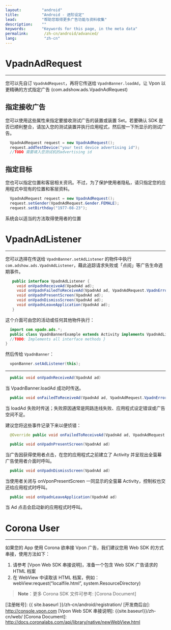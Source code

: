 ```yaml
---
layout:         "android"
title:          "Android - 进阶设定"
lead:           "帮助您取得更多广告功能与资料收集"
description:    ""
keywords:       "Keywords for this page, in the meta data"
permalink:       /zh-cn/android/advanced/
lang:            "zh-cn"
---
```


# VpadnAdRequest
  -----------------------------
  您可以先自订 `VpadnAdRequest`，再将它传送给 `VpadnBanner.loadAd`，让 Vpon 以更精确的方式指定广告 (com.adshow.ads.VpadnAdRequest)

## 指定接收广告

  您可以使用这些属性来指定要接收测试广告的装置或装置 Set。若要确认 SDK 是否已顺利整合，请加入您的测试装置并执行应用程式，然后按一下所显示的测试广告。


```java
  VpadnAdRequest request = new VpadnAdRequest();
  request.addTestDevice("your test device advertising id");
  //TODO 需要填入您测试机的advertising id
```

## 指定目标

您也可以指定位置和客层相关资讯。不过，为了保护使用者隐私，请只指定您的应用程式中现有的位置和客层资料。


```java
  VpadnAdRequest request = new VpadnAdRequest();
  request.setGender(VpadnAdRequest.Gender.FEMALE);
  request.setBirthday("1977-08-23");
```
  系统会以适当的方法取得使用者的位置


# VpadnAdListener
  ------------------------------

您可以选择在传送给 `VpadnBanner.setAdListener` 的物件中执行 `com.adshow.ads.VpadnAdListener`，藉此追踪请求失败或「点阅」等广告生命週期事件。

```java
   public interface VpadnAdListener {
     void onVpadnReceiveAd(VpadnAd ad);
     void onVpadnFailedToReceiveAd(VpadnAd ad, VpadnAdRequest.VpadnErrorCode errorCode);
     void onVpadnPresentScreen(VpadnAd ad);
     void onVpadnDismissScreen(VpadnAd ad);
     void onVpadnLeaveApplication(VpadnAd ad);
   }
```

这个介面可由您的活动或任何其他物件执行：

```java
  import com.vpadn.ads.*;
  public class VpadnBannerExample extends Activity implements VpadnAdListener {
  //TODO: Implements all interface methods }
}
```

然后传给 `VpadnBanner`：

```java
  vponBanner.setAdListener(this);
```

---
```java
  public void onVpadnReceiveAd(VpadnAd ad)
```
当 VpadnBanner.loadAd 成功时传送。

```java
  public void onFailedToReceiveAd(VpadnAd ad, VpadnAdRequest.VpadnErrorCode error)
```
当 loadAd 失败时传送；失败原因通常是网路连线失败、应用程式设定错误或广告空间不足。

建议您将这些事件记录下来以便侦错：

```java
  @Override public void onFailedToReceiveAd(VpadnAd ad, VpadnAdRequest.VpadnErrorCode errorCode) { Log.d(MY_LOG_TAG, "failed to receive ad (" + errorCode + ")"); }
```

```java
  public void onVpadnPresentScreen(VpadnAd ad)
```
当广告因获得使用者点击，在您的应用程式之前建立了 Activity 并呈现出全萤幕广告使用者介面时呼叫。

```java
  public void onVpadnDismissScreen(VpadnAd ad)
```
当使用者关闭与 onVponPresentScreen 一同显示的全萤幕 Activity，控制权也交还给应用程式时呼叫。

```java
  public void onVpadnLeaveApplication(VpadnAd ad)
```
当 Ad 点击会启动新的应用程式时呼叫。





# Corona User
---
如果您的 App 使用 Corona 欲串接 Vpon 广告，我们建议您用 Web SDK 的方式串接，使用方法如下：

1. 请参考 [Vpon Web SDK 串接说明]，准备一个包含 Web SDK 广告请求的 HTML 档案
2. 在 WebView 中读取该 HTML 档案，例如：webView:request(“localfile.html”, system.ResourceDirectory)

> **Note**：更多 Corona SDK 文件可参考: [Corona Document]

[CrazyadSetting]: {{site.imgurl}}/CrazyadSetting.png
[注册帐号]: {{ site.baseurl }}/zh-cn/android/registration/
[开发商后台]: http://console.vpon.com
[Vpon Web SDK 串接说明]: {{site.baseurl}}/zh-cn/web/
[Corona Document]: http://docs.coronalabs.com/api/library/native/newWebView.html